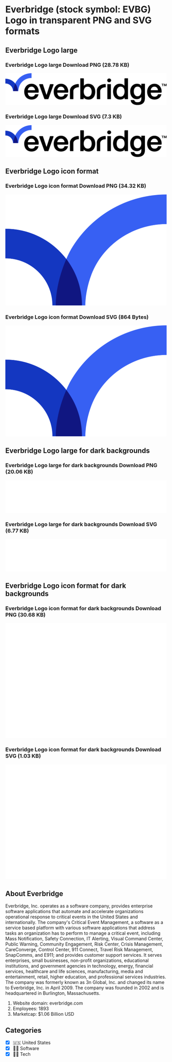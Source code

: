 # Everbridge (stock symbol: EVBG) Logo in transparent PNG and SVG formats

## Everbridge Logo large

### Everbridge Logo large Download PNG (28.78 KB)

![Everbridge Logo large Download PNG (28.78 KB)](/img/orig/EVBG_BIG-f81ffbca.png)

### Everbridge Logo large Download SVG (7.3 KB)

![Everbridge Logo large Download SVG (7.3 KB)](/img/orig/EVBG_BIG-181f8a94.svg)

## Everbridge Logo icon format

### Everbridge Logo icon format Download PNG (34.32 KB)

![Everbridge Logo icon format Download PNG (34.32 KB)](/img/orig/EVBG-da49b80a.png)

### Everbridge Logo icon format Download SVG (864 Bytes)

![Everbridge Logo icon format Download SVG (864 Bytes)](/img/orig/EVBG-d16d0f44.svg)

## Everbridge Logo large for dark backgrounds

### Everbridge Logo large for dark backgrounds Download PNG (20.06 KB)

![Everbridge Logo large for dark backgrounds Download PNG (20.06 KB)](/img/orig/EVBG_BIG.D-220fb312.png)

### Everbridge Logo large for dark backgrounds Download SVG (6.77 KB)

![Everbridge Logo large for dark backgrounds Download SVG (6.77 KB)](/img/orig/EVBG_BIG.D-a930ea8b.svg)

## Everbridge Logo icon format for dark backgrounds

### Everbridge Logo icon format for dark backgrounds Download PNG (30.68 KB)

![Everbridge Logo icon format for dark backgrounds Download PNG (30.68 KB)](/img/orig/EVBG.D-eea316f4.png)

### Everbridge Logo icon format for dark backgrounds Download SVG (1.03 KB)

![Everbridge Logo icon format for dark backgrounds Download SVG (1.03 KB)](/img/orig/EVBG.D-ad32f55b.svg)

## About Everbridge

Everbridge, Inc. operates as a software company, provides enterprise software applications that automate and accelerate organizations operational response to critical events in the United States and internationally. The company's Critical Event Management, a software as a service based platform with various software applications that address tasks an organization has to perform to manage a critical event, including Mass Notification, Safety Connection, IT Alerting, Visual Command Center, Public Warning, Community Engagement, Risk Center, Crisis Management, CareConverge, Control Center, 911 Connect, Travel Risk Management, SnapComms, and E911; and provides customer support services. It serves enterprises, small businesses, non-profit organizations, educational institutions, and government agencies in technology, energy, financial services, healthcare and life sciences, manufacturing, media and entertainment, retail, higher education, and professional services industries. The company was formerly known as 3n Global, Inc. and changed its name to Everbridge, Inc. in April 2009. The company was founded in 2002 and is headquartered in Burlington, Massachusetts.

1. Website domain: everbridge.com
2. Employees: 1893
3. Marketcap: $1.06 Billion USD


## Categories
- [x] 🇺🇸 United States
- [x] 👨‍💻 Software
- [x] 👩‍💻 Tech
